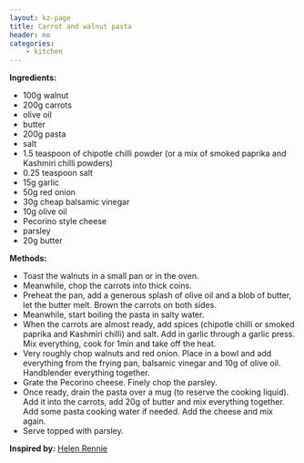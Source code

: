 ```yaml
---
layout: kz-page
title: Carrot and walnut pasta
header: no
categories:
    - kitchen
---
```


**Ingredients:**

* 100g walnut
* 200g carrots
* olive oil
* butter
* 200g pasta
* salt
<nbsp></nbsp>
* 1.5 teaspoon of chipotle chilli powder (or a mix of smoked paprika and Kashmiri chilli powders)
* 0.25 teaspoon salt
* 15g garlic
* 50g red onion
* 30g cheap balsamic vinegar
* 10g olive oil
<nbsp></nbsp>
* Pecorino style cheese
* parsley
* 20g butter

**Methods:**

* Toast the walnuts in a small pan or in the oven.
* Meanwhile, chop the carrots into thick coins.
* Preheat the pan, add a generous splash of olive oil and a blob of butter, let the butter melt. Brown the carrots on both sides.
* Meanwhile, start boiling the pasta in salty water.
* When the carrots are almost ready, add spices (chipotle chilli or smoked paprika and Kashmiri chilli) and salt. Add in garlic through a garlic press. Mix everything, cook for 1min and take off the heat.
* Very roughly chop walnuts and red onion. Place in a bowl and add everything from the frying pan, balsamic vinegar and 10g of olive oil. Handblender everything together. 
* Grate the Pecorino cheese. Finely chop the parsley.
* Once ready, drain the pasta over a mug (to reserve the cooking liquid). Add it into the carrots, add 20g of butter and mix everything together. Add some pasta cooking water if needed. Add the cheese and mix again. 
* Serve topped with parsley.

**Inspired by:** [Helen Rennie](https://youtu.be/XzirIkdh4I0)
